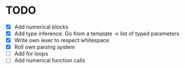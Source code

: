 # TODO

- [x] Add numerical blocks
- [x] Add type inference. Go from a template -> list of typed parameters
- [x] Write own lexer to respect whitespace
- [x] Roll own parsing system
- [ ] Add for loops
- [ ] Add numerical function calls